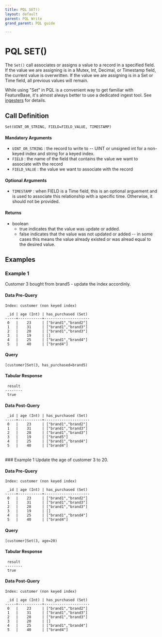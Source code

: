 ```yaml
---
title: PQL SET()
layout: default
parent: PQL Write
grand_parent: PQL guide

---
```


# PQL SET()

The `Set()` call associates or assigns a value to a record in a specified field. If the value we are assigning is in a Mutex, Int, Decimal, or Timestamp field, the current value is overwritten. If the value we are assigning is in a Set or Time field, all previous values will remain.

While using "Set" in PQL is a convenient way to get familiar with FeatureBase, it's almost always better to use a dedicated ingest tool. See [ingesters](/docs/community/com-ingest/com-ingest-manage) for details.

## Call Definition
```
Set(UINT_OR_STRING, FIELD=FIELD_VALUE, TIMESTAMP)
```

#### Mandatory Arguments
- `UINT_OR_STRING` : the record to write to -- UINT or unsigned int for a non-keyed index and string for a keyed index.
- `FIELD` : the name of the field that contains the value we want to associate with the record
- `FIELD_VALUE` : the value we want to associate with the record

#### Optional Arguments
- `TIMESTAMP` : when FIELD is a Time field, this is an optional arguement and is used to associate this relationship with a specific time. Otherwise, it should not be provided.

#### Returns
- boolean
  - true indicates that the value was update or added.
  - false indicates that the value was not updated or added -- in some cases this means the value already existed or was alread equal to the desired value.

## Examples

### Example 1
Customer 3 bought from brand5 - update the index accordinly.

#### Data Pre-Query
```
Index: customer (non keyed index)

 _id | age (Int) | has_purchased (Set)
-----+-----------+---------------------
 0   |    23     | ["brand1","brand2"]
 1   |    31     | ["brand1","brand3"]
 2   |    28     | ["brand1","brand3"]
 3   |    19     | []  
 4   |    25     | ["brand1","brand4"]
 5   |    40     | ["brand4"]
```

#### Query
```
[customer]Set(3, has_purchased=brand5)
```
#### Tabular Response
```
 result
--------
 true
```
#### Data Post-Query
```
 _id | age (Int) | has_purchased (Set)
-----+-----------+---------------------
 0   |    23     | ["brand1","brand2"]
 1   |    31     | ["brand1","brand3"]
 2   |    28     | ["brand1","brand3"]
 3   |    19     | ["brand5"]
 4   |    25     | ["brand1","brand4"]
 5   |    40     | ["brand4"]          
```

<br>
### Example 1
Update the age of customer 3 to 20.

#### Data Pre-Query
```
Index: customer (non keyed index)

 _id | age (Int) | has_purchased (Set)
-----+-----------+---------------------
 0   |    23     | ["brand1","brand2"]
 1   |    31     | ["brand1","brand3"]
 2   |    28     | ["brand1","brand3"]
 3   |    19     | []
 4   |    25     | ["brand1","brand4"]
 5   |    40     | ["brand4"]
```
#### Query
```
[customer]Set(3, age=20)
```
#### Tabular Response
```
 result
--------
 true
```
#### Data Post-Query
```
Index: customer (non keyed index)

 _id | age (Int) | has_purchased (Set)
-----+-----------+---------------------
 0   |    23     | ["brand1","brand2"]
 1   |    31     | ["brand1","brand3"]
 2   |    28     | ["brand1","brand3"]
 3   |    20     | []
 4   |    25     | ["brand1","brand4"]
 5   |    40     | ["brand4"]
```
